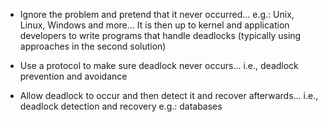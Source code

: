 * Ignore the problem and pretend that it never occurred…
e.g.: Unix, Linux, Windows and more… It is then up to kernel and
application developers to write programs that handle deadlocks
(typically using approaches in the second solution)

* Use a protocol to make sure deadlock never occurs…
i.e., deadlock prevention and avoidance

* Allow deadlock to occur and then detect it and recover
afterwards… i.e., deadlock detection and recovery
e.g.: databases
